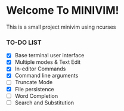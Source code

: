 # Welcome To MINIVIM!

This is a small project minivim using ncurses

### TO-DO LIST

- [x] Base terminal user interface
- [x] Multiple modes & Text Edit
- [x] In-editor Commands
- [x] Command line arguments
- [ ] Truncate Mode
- [x] File persistence
- [ ] Word Completion
- [ ] Search and Substitution
